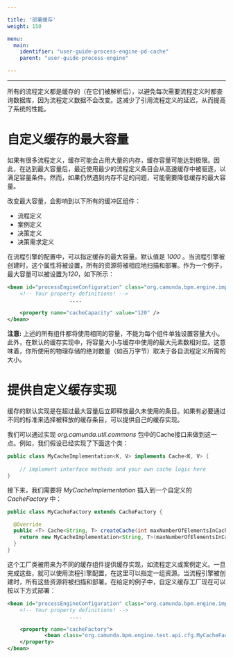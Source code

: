 ```yaml
---

title: '部署缓存'
weight: 150

menu:
  main:
    identifier: "user-guide-process-engine-pd-cache"
    parent: "user-guide-process-engine"

---
```

---

所有的流程定义都是缓存的（在它们被解析后），以避免每次需要流程定义时都查询数据库，因为流程定义数据不会改变。这减少了引用流程定义的延迟，从而提高了系统的性能。

# 自定义缓存的最大容量

如果有很多流程定义，缓存可能会占用大量的内存，缓存容量可能达到极限。因此，在达到最大容量后，最近使用最少的流程定义条目会从高速缓存中被驱逐，以满足容量条件。然而，如果仍然遇到内存不足的问题，可能需要降低缓存的最大容量。

改变最大容量，会影响到以下所有的缓冲区组件：

 * 流程定义
 * 案例定义
 * 决策定义
 * 决策需求定义
   
在流程引擎的配置中，可以指定缓存的最大容量。默认值是 *1000* 。当流程引擎被创建时，这个属性将被设置，所有的资源将被相应地扫描和部署。作为一个例子，最大容量可以被设置为*120*，如下所示：

```xml
<bean id="processEngineConfiguration" class="org.camunda.bpm.engine.impl.cfg.StandaloneInMemProcessEngineConfiguration">
	<!-- Your property definitions! -->
					....
					
	<property name="cacheCapacity" value="120" />  
</bean>
```

__注意:__ 上述的所有组件都将使用相同的容量，不能为每个组件单独设置容量大小。此外，在默认的缓存实现中，将容量大小与缓存中使用的最大元素数相对应。这意味着，你所使用的物理存储的绝对数量（如百万字节）取决于各自流程定义所需的大小。


# 提供自定义缓存实现

缓存的默认实现是在超过最大容量后立即释放最久未使用的条目。如果有必要通过不同的标准来选择被释放的缓存条目，可以提供自己的缓存实现。

我们可以通过实现 *org.camunda.util.commons* 包中的Cache接口来做到这一点。例如，我们假设已经实现了下面这个类：

```java
public class MyCacheImplementation<K, V> implements Cache<K, V> {
	
	// implement interface methods and your own cache logic here
}
```

接下来，我们需要将 *MyCacheImplementation* 插入到一个自定义的 *CacheFactory* 中：

```java
public class MyCacheFactory extends CacheFactory {

  @Override
  public <T> Cache<String, T> createCache(int maxNumberOfElementsInCache) {
    return new MyCacheImplementation<String, T>(maxNumberOfElementsInCache);
  }
}
```
    
这个工厂类被用来为不同的缓存组件提供缓存实现，如流程定义或案例定义。一旦完成这些，就可以使用流程引擎配置，在这里可以指定一组资源。当流程引擎被创建时，所有这些资源将被扫描和部署。在给定的例子中，自定义缓存工厂现在可以按以下方式部署：

```xml
<bean id="processEngineConfiguration" class="org.camunda.bpm.engine.impl.cfg.StandaloneInMemProcessEngineConfiguration">
	<!-- Your property definitions! -->
					....

	<property name="cacheFactory">
			<bean class="org.camunda.bpm.engine.test.api.cfg.MyCacheFactory" />
	</property>
</bean>
```




